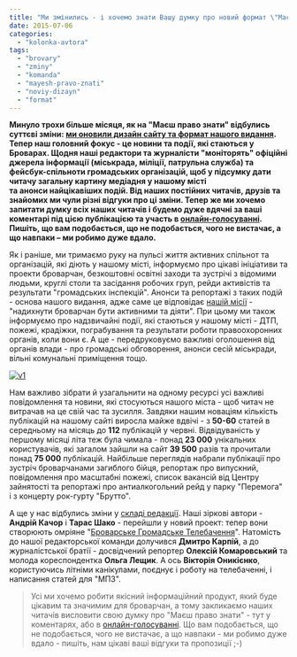 ```yaml
---
title: "Ми змінились - і хочемо знати Вашу думку про новий формат \"Маєш право знати\""
date: 2015-07-06
categories: 
  - "kolonka-avtora"
tags: 
  - "brovary"
  - "zminy"
  - "komanda"
  - "mayesh-pravo-znati"
  - "noviy-dizayn"
  - "format"
---
```


**Минуло трохи більше місяця, як на "Маєш право знати" відбулись суттєві зміни: [ми оновили дизайн сайту та формат нашого видання](https://mpz.brovary.org/noviy-dizayn-mayesh-pravo-znati-pershiy-krok-do-zmin/). Тепер наш головний фокус - це новини та події, які стаються у Броварах. Щодня наші редактори та журналісти "моніторять" офіційні джерела інформації (міськрада, міліції, патрульна служба) та фейсбук-спільноти громадських організацій, щоб у підсумку дати читачу загальну картину медіадня у нашому місті та анонси найцікавіших подій. Від наших постійних читачів, друзів та знайомих ми чули різні відгуки про ці зміни. Тепер же ми хочемо запитати думку всіх наших читачів і будемо дуже вдячні за ваші коментарі під цією публікацією та участь в [онлайн-голосуванні](http://vk.com/pravo.znaty.brovary?w=wall-33385818_8664). Пишіть, що вам подобається, що не подобається, чого не вистачає, а що навпаки – ми робимо дуже вдало.**

Як і раніше, ми тримаємо руку на пульсі життя активних спільнот та організацій, які діють у нашому місті, інформуємо про цікаві ініціативи та проекти броварчан, безкоштовні освітні заходи та зустрічі з відомими людьми, круглі столи та засідання робочих груп, рейди активістів та результати "громадських інспекцій". Анонси та репортажі з таких подій - основа нашого видання, адже саме це відповідає [нашій місії](https://mpz.brovary.org/about/) - "надихнути броварчан бути активними та діяти". При цьому ми також інформуємо про надзвичайні події, які стаються у нашому місті - ДТП, пожежі, крадіжки, пограбування та результати роботи правоохоронних органів, коли вони є. А ще - передруковуємо важливі оголошення від органів влади - про громадські обговорення, анонси сесій міськради, вільні комунальні приміщення тощо.

[![v1](https://mpz.brovary.org/wp-content/uploads/2015/07/v1.jpg)](https://mpz.brovary.org/wp-content/uploads/2015/07/v1.jpg)

Нам важливо зібрати й узагальнити на одному ресурсі усі важливі повідомлення та новини, які стосуються нашого міста - щоб читач не витрачав на це свій час та зусилля. Завдяки нашим новаціям кількість публікацій на нашому сайті виросла майже вдвічі - з **50-60** статей в середньому на місяць до **112** публікацій у червні. Відвідуваність у першому місяці літа теж була чимала - понад **23 000** унікальних користувачів, які загалом зайшли на сайт **39 500** разів та прочитали понад **75 000** публікацій. Найбільше переглядів набрали публікації про зустріч броварчанами загиблого бійця, репортаж про випускний, повідомлення про масштабні пожежі, список вакансій від Центру зайнятості та репортажі про антиалкогольний рейд у парку "Перемога" і з концерту рок-гурту "Брутто".

А ще у нас відбулись зміни у [складі редакції](https://mpz.brovary.org/about/). Наші зіркові автори - **Андрій Качор** і **Тарас Шако** - перейшли у новий проект: тепер вони створюють омріяне "[Броварське Громадське Телебачення](https://mpz.brovary.org/hromadskebro-narodzhene-u-vogni-nove-brovarske-telebachennya-foto-video/)". Натомість до нашої редакторської команди долучився **Дмитро Карпій**, а до журналістської братії - досвідчений репортер **Олексій Комаровський** та молода кореспондентка **Ольга Лещик**. А ось **Вікторія Оникієнко**, користуючись літніми канікулами, поєднує і роботу на телебаченні, і написання статей для "МПЗ".

> Усі ми хочемо робити якісний інформаційний продукт, який буде цікавим та значимим для броварчан, а тому закликаємо наших читачів висловити свою думку про "Маєш право знати" - тут у коментарях, або в [онлайн-голосуванні](http://vk.com/pravo.znaty.brovary?w=wall-33385818_8664). Що вам подобається, що не подобається, чого не вистачає, а що навпаки - ми робимо дуже вдало - пишіть, нам цікаві ваші відгуки та пропозиції ;-)
